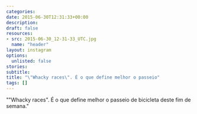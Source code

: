 ```yaml
---
categories:
date: 2015-06-30T12:31:33+00:00
description:
draft: false
resources:
- src: 2015-06-30_12-31-33_UTC.jpg
  name: "header"
layout: instagram
options:
  unlisted: false
stories:
subtitle:
title: "\"Whacky races\". É o que define melhor o passeio"
tags: []
---
```


"\"Whacky races\". É o que define melhor o passeio de bicicleta deste fim de semana."
